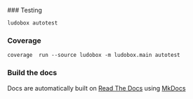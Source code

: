 ### Testing

    ludobox autotest

### Coverage

    coverage  run --source ludobox -m ludobox.main autotest

### Build the docs

  Docs are automatically built on [Read The Docs](http://ludobox.readthedocs.io/en/latest/) using [MkDocs](http://www.mkdocs.org/)
